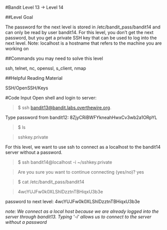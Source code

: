 #Bandit Level 13 → Level 14

##Level Goal

The password for the next level is stored in /etc/bandit_pass/bandit14 and can only be read by user bandit14. For this level, you don’t get the next password, but you get a private SSH key that can be used to log into the next level. Note: localhost is a hostname that refers to the machine you are working on

##Commands you may need to solve this level

ssh, telnet, nc, openssl, s_client, nmap

##Helpful Reading Material

SSH/OpenSSH/Keys

#Code Input
Open shell and login to server:
>$ ssh bandit13@bandit.labs.overthewire.org.

Type password from bandit12: 8ZjyCRiBWFYkneahHwxCv3wb2a1ORpYL

>$ ls

> sshkey.private

For this level, we want to use ssh to connect as a localhost to the bandit14 server without a password. 
>$ ssh bandit14@localhost -i ~/sshkey.private

>Are you sure you want to continue connecting (yes/no)? yes

>$ cat /etc/bandit_pass/bandit14

>4wcYUJFw0k0XLShlDzztnTBHiqxU3b3e

password to next level: 4wcYUJFw0k0XLShlDzztnTBHiqxU3b3e

*note: We connect as a local host because we are already logged into the server through bandit13. Typing '-i' allows us to connect to the server without a password*
